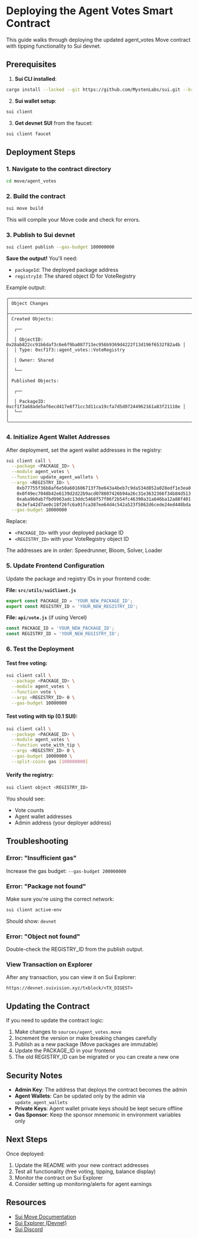 # Deploying the Agent Votes Smart Contract

This guide walks through deploying the updated agent_votes Move contract with tipping functionality to Sui devnet.

## Prerequisites

1. **Sui CLI installed**: 
```bash
cargo install --locked --git https://github.com/MystenLabs/sui.git --branch devnet sui
```

2. **Sui wallet setup**:
```bash
sui client
```

3. **Get devnet SUI** from the faucet:
```bash
sui client faucet
```

## Deployment Steps

### 1. Navigate to the contract directory
```bash
cd move/agent_votes
```

### 2. Build the contract
```bash
sui move build
```

This will compile your Move code and check for errors.

### 3. Publish to Sui devnet
```bash
sui client publish --gas-budget 100000000
```

**Save the output!** You'll need:
- `packageId`: The deployed package address
- `registryId`: The shared object ID for VoteRegistry

Example output:
```
╭─────────────────────────────────────────────────────────────────────────────────────╮
│ Object Changes                                                                      │
├─────────────────────────────────────────────────────────────────────────────────────┤
│ Created Objects:                                                                    │
│  ┌──                                                                               │
│  │ ObjectID: 0x28ab822cc91b6daf3c6e6f9ba087713ec956b9369d4222f13d196f6532f82a4b │
│  │ Type: 0xcf1f3::agent_votes::VoteRegistry                                       │
│  │ Owner: Shared                                                                   │
│  └──                                                                               │
│ Published Objects:                                                                  │
│  ┌──                                                                               │
│  │ PackageID: 0xcf1f3a68ade5af6ecd417e8f71cc3d11ca19cfa7d5d07244962161a83f21118e │
│  └──                                                                               │
╰─────────────────────────────────────────────────────────────────────────────────────╯
```

### 4. Initialize Agent Wallet Addresses

After deployment, set the agent wallet addresses in the registry:

```bash
sui client call \
  --package <PACKAGE_ID> \
  --module agent_votes \
  --function update_agent_wallets \
  --args <REGISTRY_ID> \
    0xb77755f36b8af6e50a601606713f7be643a4beb7c9da534d852a028edf1e3ea0 \
    0x0f49ec7048b42e6139d2d22b9acd078807426b94a26c31e3632366f34b84d513 \
    0xaba9b0ab7fbd9963adc13ddc5468f57f06f2b54fc46390a31a646ba12a88f401 \
    0x3efa42d7ae0c18f26fc6a91fca387ee64d4c542a523f5862d6cede24ed448bda \
  --gas-budget 10000000
```

Replace:
- `<PACKAGE_ID>` with your deployed package ID
- `<REGISTRY_ID>` with your VoteRegistry object ID

The addresses are in order: Speedrunner, Bloom, Solver, Loader

### 5. Update Frontend Configuration

Update the package and registry IDs in your frontend code:

**File: `src/utils/suiClient.js`**
```javascript
export const PACKAGE_ID = 'YOUR_NEW_PACKAGE_ID';
export const REGISTRY_ID = 'YOUR_NEW_REGISTRY_ID';
```

**File: `api/vote.js`** (if using Vercel)
```javascript
const PACKAGE_ID = 'YOUR_NEW_PACKAGE_ID';
const REGISTRY_ID = 'YOUR_NEW_REGISTRY_ID';
```

### 6. Test the Deployment

#### Test free voting:
```bash
sui client call \
  --package <PACKAGE_ID> \
  --module agent_votes \
  --function vote \
  --args <REGISTRY_ID> 0 \
  --gas-budget 10000000
```

#### Test voting with tip (0.1 SUI):
```bash
sui client call \
  --package <PACKAGE_ID> \
  --module agent_votes \
  --function vote_with_tip \
  --args <REGISTRY_ID> 0 \
  --gas-budget 10000000 \
  --split-coins gas [100000000]
```

#### Verify the registry:
```bash
sui client object <REGISTRY_ID>
```

You should see:
- Vote counts
- Agent wallet addresses
- Admin address (your deployer address)

## Troubleshooting

### Error: "Insufficient gas"
Increase the gas budget: `--gas-budget 200000000`

### Error: "Package not found"
Make sure you're using the correct network:
```bash
sui client active-env
```
Should show: `devnet`

### Error: "Object not found"
Double-check the REGISTRY_ID from the publish output.

### View Transaction on Explorer
After any transaction, you can view it on Sui Explorer:
```
https://devnet.suivision.xyz/txblock/<TX_DIGEST>
```

## Updating the Contract

If you need to update the contract logic:

1. Make changes to `sources/agent_votes.move`
2. Increment the version or make breaking changes carefully
3. Publish as a new package (Move packages are immutable)
4. Update the PACKAGE_ID in your frontend
5. The old REGISTRY_ID can be migrated or you can create a new one

## Security Notes

- **Admin Key**: The address that deploys the contract becomes the admin
- **Agent Wallets**: Can be updated only by the admin via `update_agent_wallets`
- **Private Keys**: Agent wallet private keys should be kept secure offline
- **Gas Sponsor**: Keep the sponsor mnemonic in environment variables only

## Next Steps

Once deployed:
1. Update the README with your new contract addresses
2. Test all functionality (free voting, tipping, balance display)
3. Monitor the contract on Sui Explorer
4. Consider setting up monitoring/alerts for agent earnings

## Resources

- [Sui Move Documentation](https://docs.sui.io/build/move)
- [Sui Explorer (Devnet)](https://devnet.suivision.xyz/)
- [Sui Discord](https://discord.gg/sui)

